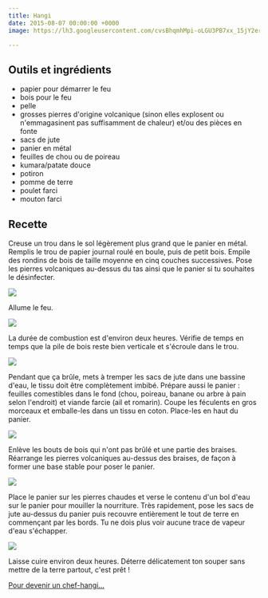 ```yaml
---
title: Hangi
date: 2015-08-07 00:00:00 +0000
image: https://lh3.googleusercontent.com/cvsBhqmhMpi-oLGU3PB7xx_15jY2er0y4CFl-ERaBtTXCLOJinxwZi3Y3s0Zpa4C5plRo8wxidVVsbC8DrcWW9BPkDkav1EjYQimx2uwlesimlQJm0xb1oyTskevArq-vX_3h4bgZNs

---
```

## Outils et ingrédients

- papier pour démarrer le feu
- bois pour le feu
- pelle
- grosses pierres d'origine volcanique (sinon elles explosent ou n'emmagasinent pas suffisamment de chaleur) et/ou des pièces en fonte
- sacs de jute
- panier en métal
- feuilles de chou ou de poireau
- kumara/patate douce
- potiron 
- pomme de terre
- poulet farci
- mouton farci

## Recette

Creuse un trou dans le sol légèrement plus grand que le panier en métal.
Remplis le trou de papier journal roulé en boule, puis de petit bois.
Empile des rondins de bois de taille moyenne en cinq couches successives.
Pose les pierres volcaniques au-dessus du tas ainsi que le panier si tu souhaites le désinfecter.

![](https://lh3.googleusercontent.com/-_7AVzVvJnww/VcR76H4T3VI/AAAAAAAAGo8/gvzMq3f6Cg0/s1280/upload_-1.jpg)

Allume le feu.

![](https://lh3.googleusercontent.com/-Kzn-cF4D7sw/VdmINXxiJBI/AAAAAAAAHJc/cs6AVpvSuzE/s1280/upload_-1.jpg)

La durée de combustion est d'environ deux heures. Vérifie de temps en temps que la pile de bois reste bien verticale et s'écroule dans le trou. 

![](https://lh3.googleusercontent.com/-S_SyTE9JPSQ/VdmISiWiYaI/AAAAAAAAHJs/Nutc5oTfQBY/s1280/upload_-1.jpg)

Pendant que ça brûle, mets à tremper les sacs de jute dans une bassine d'eau, le tissu doit être complètement imbibé. Prépare aussi le panier : feuilles comestibles dans le fond (chou, poireau, banane ou arbre à pain selon l'endroit) et viande farcie (ail et romarin). Coupe les féculents en gros morceaux et emballe-les dans un tissu en coton. Place-les en haut du panier.

![](https://lh3.googleusercontent.com/-6QHBmPQVCJM/VcR64VgPbRI/AAAAAAAAGjs/4E5bzWs1C84/s1280/upload_-1.jpg)

Enlève les bouts de bois qui n'ont pas brûlé et une partie des braises. Réarrange les pierres volcaniques au-dessus des braises, de façon à former une base stable pour poser le panier.

![](https://lh3.googleusercontent.com/-wkcmhQBaiKc/VcR7gLPC52I/AAAAAAAAGm8/431rRbLxliQ/s1280/upload_-1.jpg)

Place le panier sur les pierres chaudes et verse le contenu d'un bol d'eau sur le panier pour mouiller la nourriture. Très rapidement, pose les sacs de jute au-dessus du panier puis recouvre entièrement le tout de terre en commençant par les bords. Tu ne dois plus voir aucune trace de vapeur d'eau s'échapper.

![](https://lh3.googleusercontent.com/-_lpPFzuFOVU/VcR8NwLA5pI/AAAAAAAAGqs/sn37FptkBv8/s1280/upload_-1.jpg)

Laisse cuire environ deux heures.
Déterre délicatement ton souper sans mettre de la terre partout, c'est prêt !


[Pour devenir un chef-hangi...](https://www.maori.cl/Hangi.htm)